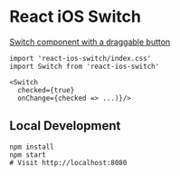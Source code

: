 React iOS Switch
===
[Switch component with a draggable button](http://clariussystems.github.io/react-ios-switch)

```
import 'react-ios-switch/index.css'
import Switch from 'react-ios-switch'

<Switch
  checked={true}
  onChange={checked => ...)}/>
```

Local Development
---
```
npm install
npm start
# Visit http://localhost:8080
```
